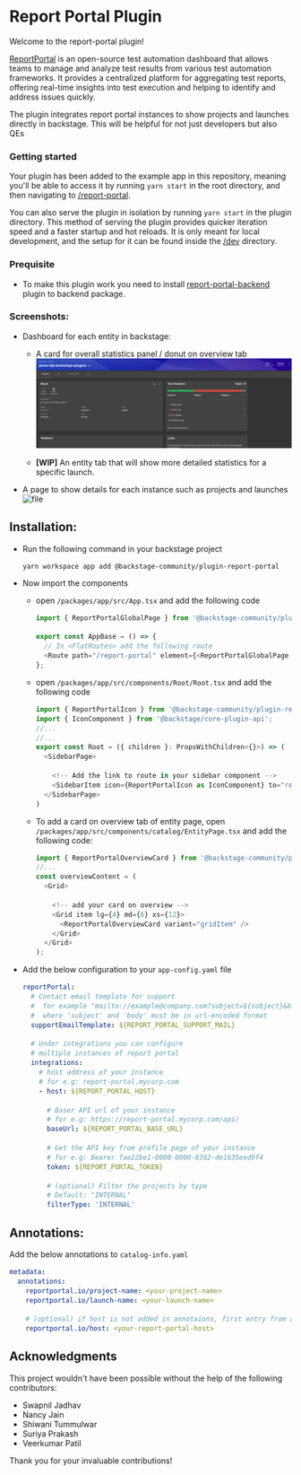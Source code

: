 # Report Portal Plugin

Welcome to the report-portal plugin!

[ReportPortal](https://reportportal.io) is an open-source test automation dashboard that allows teams to manage and analyze test results from various test automation frameworks. It provides a centralized platform for aggregating test reports, offering real-time insights into test execution and helping to identify and address issues quickly.

The plugin integrates report portal instances to show projects and launches directly in backstage. This will be helpful for not just developers but also QEs

### Getting started

Your plugin has been added to the example app in this repository, meaning you'll be able to access it by running `yarn start` in the root directory, and then navigating to [/report-portal](http://localhost:3000/report-portal).

You can also serve the plugin in isolation by running `yarn start` in the plugin directory.
This method of serving the plugin provides quicker iteration speed and a faster startup and hot reloads.
It is only meant for local development, and the setup for it can be found inside the [/dev](./dev) directory.

### Prequisite

- To make this plugin work you need to install [report-portal-backend](../report-portal-backend/) plugin to backend package.

### Screenshots:

- Dashboard for each entity in backstage:

  - A card for overall statistics panel / donut on overview tab
    ![image](./docs/images/overview-card.png)

  - **[WIP]** An entity tab that will show more detailed statistics for a specific launch.

- A page to show details for each instance such as projects and launches
  ![file](./docs/images/global-page.gif)

## Installation:

- Run the following command in your backstage project

  ```shell
  yarn workspace app add @backstage-community/plugin-report-portal
  ```

- Now import the components

  - open `/packages/app/src/App.tsx` and add the following code

    ```ts
    import { ReportPortalGlobalPage } from '@backstage-community/plugin-report-portal';

    export const AppBase = () => {
      // In <FlatRoutes> add the following route
      <Route path="/report-portal" element={<ReportPortalGlobalPage />} />;
    };
    ```

  - open `/packages/app/src/components/Root/Root.tsx` and add the following code

    ```ts
    import { ReportPortalIcon } from '@backstage-community/plugin-report-portal';
    import { IconComponent } from '@backstage/core-plugin-api';
    //...
    //...
    export const Root = ({ children }: PropsWithChildren<{}>) => (
      <SidebarPage>

        <!-- Add the link to route in your sidebar component -->
        <SidebarItem icon={ReportPortalIcon as IconComponent} to="report-portal" text="Report Portal" />
      </SidebarPage>
    )
    ```

  - To add a card on overview tab of entity page, open `/packages/app/src/components/catalog/EntityPage.tsx` and add the following code:

    ```js
    import { ReportPortalOverviewCard } from '@backstage-community/plugin-report-portal';
    //...
    const overviewContent = (
      <Grid>

        <!-- add your card on overview -->
        <Grid item lg={4} md={6} xs={12}>
          <ReportPortalOverviewCard variant="gridItem" />
        </Grid>
      </Grid>
    );
    ```

- Add the below configuration to your `app-config.yaml` file

  ```yaml
  reportPortal:
    # Contact email template for support
    #  for example "mailto://example@company.com?subject=${subject}&body=${body}"
    #  where 'subject' and 'body' must be in url-encoded format
    supportEmailTemplate: ${REPORT_PORTAL_SUPPORT_MAIL}

    # Under integrations you can configure
    # multiple instances of report portal
    integrations:
      # host address of your instance
      # for e.g: report-portal.mycorp.com
      - host: ${REPORT_PORTAL_HOST}

        # Baser API url of your instance
        # for e.g: https://report-portal.mycorp.com/api/
        baseUrl: ${REPORT_PORTAL_BASE_URL}

        # Get the API key from profile page of your instance
        # for e.g: Bearer fae22be1-0000-0000-8392-de1635eed9f4
        token: ${REPORT_PORTAL_TOKEN}

        # (optional) Filter the projects by type
        # Default: "INTERNAL"
        filterType: 'INTERNAL'
  ```

## Annotations:

Add the below annotations to `catalog-info.yaml`

```yaml
metadata:
  annotations:
    reportportal.io/project-name: <your-project-name>
    reportportal.io/launch-name: <your-launch-name>

    # (optional) if host is not added in annotaions, first entry from app-config will be used
    reportportal.io/host: <your-report-portal-host>
```


## Acknowledgments
This project wouldn't have been possible without the help of the following contributors:

- Swapnil Jadhav
- Nancy Jain
- Shiwani Tummulwar
- Suriya Prakash 
- Veerkumar Patil



Thank you for your invaluable contributions!
